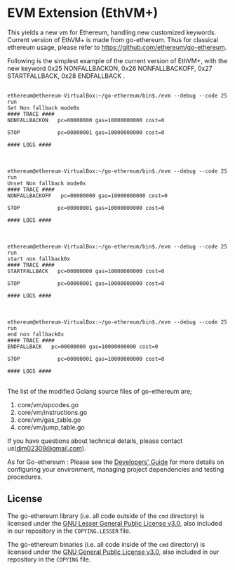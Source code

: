 # EVM Extension (EthVM+)

This yields a new vm for Ethereum, handling new customized keywords. 
Current version of EthVM+ is made from go-ethereum. Thus for classical ethereum usage, please refer to https://github.com/ethereum/go-ethereum.


Following is the simplest example of the current version of EthVM+, 
with the new keyword 0x25 NONFALLBACKON, 0x26 NONFALLBACKOFF, 0x27 STARTFALLBACK, 0x28 ENDFALLBACK .
<pre> <code>
ethereum@ethereum-VirtualBox:~/go-ethereum/bin$./evm --debug --code 25  run 
Set Non fallback mode0x
#### TRACE ####
NONFALLBACKON   pc=00000000 gas=10000000000 cost=0

STOP            pc=00000001 gas=10000000000 cost=0

#### LOGS ####
</code> </pre>

<pre> <code>
ethereum@ethereum-VirtualBox:~/go-ethereum/bin$./evm --debug --code 25  run 
Unset Non fallback mode0x
#### TRACE ####
NONFALLBACKOFF   pc=00000000 gas=10000000000 cost=0

STOP            pc=00000001 gas=10000000000 cost=0

#### LOGS ####
</code> </pre>

<pre> <code>
ethereum@ethereum-VirtualBox:~/go-ethereum/bin$./evm --debug --code 25  run 
start non fallback0x
#### TRACE ####
STARTFALLBACK   pc=00000000 gas=10000000000 cost=0

STOP            pc=00000001 gas=10000000000 cost=0

#### LOGS ####
</code> </pre>

<pre> <code>
ethereum@ethereum-VirtualBox:~/go-ethereum/bin$./evm --debug --code 25  run 
end non fallback0x
#### TRACE ####
ENDFALLBACK   pc=00000000 gas=10000000000 cost=0

STOP            pc=00000001 gas=10000000000 cost=0

#### LOGS ####
</code> </pre>

The list of the modified Golang source files of go-ethereum are;
1. core/vm/opcodes.go
2. core/vm/instructions.go
3. core/vm/gas_table.go
4. core/vm/jump_table.go

If you have questions about technical details, please contact us(djm02309@gmail.com).


As for Go-ethereum : Please see the [Developers' Guide](https://github.com/ethereum/go-ethereum/wiki/Developers'-Guide)
for more details on configuring your environment, managing project dependencies and testing procedures.

## License

The go-ethereum library (i.e. all code outside of the `cmd` directory) is licensed under the
[GNU Lesser General Public License v3.0](https://www.gnu.org/licenses/lgpl-3.0.en.html), also
included in our repository in the `COPYING.LESSER` file.

The go-ethereum binaries (i.e. all code inside of the `cmd` directory) is licensed under the
[GNU General Public License v3.0](https://www.gnu.org/licenses/gpl-3.0.en.html), also included
in our repository in the `COPYING` file.
